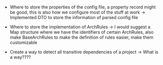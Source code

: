 * Where to store the properties of the config file, a property record 
might be good, this is also how we configure most of the stuff at work
-> Implemented DTO to store the information of parsed config file

* Where to store the implementation of ArchRules
-> I would suggest a Map structure where we have the identifiers of
certain ArchRules, also make BaseArchRules to make the definition of
rules easier, make them customizable
* Create a way to detect all transitive dependencies of a project
-> What is a way????
